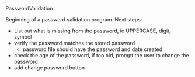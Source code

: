 PasswordValidation

Beginning of a password validation program.
Next steps:
* List out what is missing from the password, ie UPPERCASE, digit, symbol
* verify the password matches the stored password
  - password file should have the password and date created
* check the age of the password, if too old, prompt the user to change the password
* add change password button
